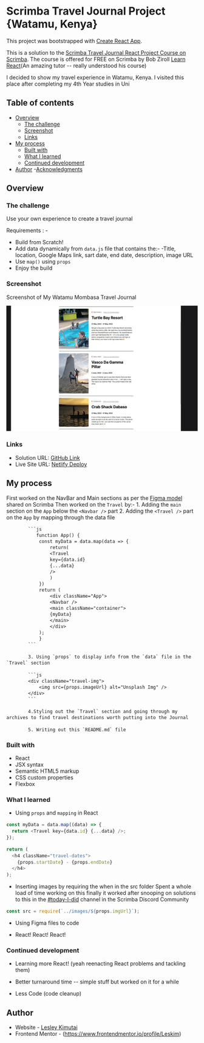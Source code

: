 # Scrimba Travel Journal Project {Watamu, Kenya}

This project was bootstrapped with [Create React App](https://github.com/facebook/create-react-app).

This is a solution to the [Scrimba Travel Journal React Project Course on Scrimba](https://scrimba.com/learn/learnreact/react-section-3-solo-project).
The course is offered for FREE on Scrimba by Bob Ziroll [Learn React](https://scrimba.com/learn/learnreact)(An amazing tutor -- really understood his course)

I decided to show my travel experience in Watamu, Kenya. I visited this place after completing my 4th Year studies in Uni

## Table of contents

- [Overview](#overview)
  - [The challenge](#the-challenge)
  - [Screenshot](#screenshot)
  - [Links](#links)
- [My process](#my-process)
  - [Built with](#built-with)
  - [What I learned](#what-i-learned)
  - [Continued development](#continued-development)
- [Author](#author) -[Acknowledgments](#acknowledgments)

## Overview

### The challenge

Use your own experience to create a travel journal

Requirements : -

- Build from Scratch!
- Add data dynamically from `data.js` file that contains the:-
  -Title, location, Google Maps link, sart date, end date, description, image URL
- Use `map()` using `props`
- Enjoy the build

### Screenshot

Screenshot of My Watamu Mombasa Travel Journal

![](./src/images/screenshot.jpg)

### Links

- Solution URL: [GitHub Link](https://github.com/issagoodlifeInc/watamu.git)
- Live Site URL: [Netlify Deploy](https://Watamu.netlify.app/)

## My process

First worked on the NavBar and Main sections as per the [Figma model](<https://www.figma.com/file/hgjw0ocCdOAaixu4g2kbS4/Travel-Journal-(Copy)?node-id=2%3A2>) shared on Scrimba
Then worked on the `Travel` by:- 1. Adding the `main` section on the `App` below the `<Navbar />` part 2. Adding the `<Travel />` part on the `App` by mapping through the data file

            ```js
               function App() {
                const myData = data.map(data => {
                    return(
                    <Travel
                    key={data.id}
                    {...data}
                    />
                    )
                })
                return (
                    <div className="App">
                    <Navbar />
                    <main className="container">
                    {myData}
                    </main>
                    </div>
                );
                }
            ```

            3. Using `props` to display info from the `data` file in the `Travel` section

            ```js
            <div className="travel-img">
                <img src={props.imageUrl} alt="Unsplash Img" />
            </div>
            ```

            4.Styling out the `Travel` section and going through my archives to find travel destinations worth putting into the Journal

            5. Writing out this `README.md` file

### Built with

- React
- JSX syntax
- Semantic HTML5 markup
- CSS custom properties
- Flexbox

### What I learned

- Using `props` and `mapping` in React

```js
const myData = data.map((data) => {
  return <Travel key={data.id} {...data} />;
});
```

```js
return (
  <h4 className="travel-dates">
    {props.startDate} - {props.endDate}
  </h4>
);
```

- Inserting images by requiring the when in the src folder
  Spent a whole load of time working on this finally it worked after snooping on solutions to this in the [#today-I-did](https://discord.com/channels/684009642984341525/919153471691849769/985538609430016000) channel in the Scrimba Discord Community

```js
const src = require(`../images/${props.imgUrl}`);
```

- Using Figma files to code

- React! React! React!

### Continued development

- Learning more React! (yeah reenacting React problems and tackling them)

- Better turnaround time -- simple stuff but worked on it for a while

- Less Code (code cleanup)

## Author

- Website - [Lesley Kimutai](https://leskim.github.io/myweb/)
- Frontend Mentor - (https://www.frontendmentor.io/profile/Leskim)
